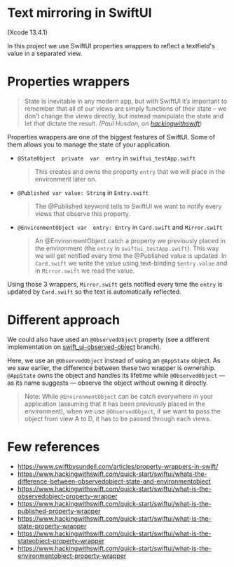 # Text mirroring in SwiftUI

(Xcode 13.4.1)

In this project we use SwiftUI properties wrappers to reflect a textfield's value in a separated view.

# Properties wrappers

> State is inevitable in any modern app, but with SwiftUI it’s important to remember that all of our views are simply functions of their state – we don’t change the views directly, but instead manipulate the state and let _that_ dictate the result.
*(Paul Husdon, on [hackingwithswift](https://www.hackingwithswift.com/quick-start/swiftui/whats-the-difference-between-observedobject-state-and-environmentobject))*

Properties wrappers are one of the biggest features of SwiftUI. Some of them allows you to manage the state of your application.

- `@StateObject  private  var  entry` in `swiftui_testApp.swift`
	> This creates and owns the property `entry` that we will place in the environment later on.

- `@Published var value: String` in `Entry.swift`
	> The @Published keyword tells to SwiftUI we want to notify every views that observe this property.

- `@EnvironmentObject var  entry: Entry` in `Card.swift` and `Mirror.swift`
	>  An @EnvironmentObject catch a property we previously placed in the environment (the `entry` in `swiftui_testApp.swift`). This way we will get notified every time the @Published value is updated.
	In `Card.swift` we write the value using text-binding `$entry.value` and in `Mirror.swift` we read the value.

Using those 3 wrappers, `Mirror.swift` gets notified every time the `entry` is updated by `Card.swift` so the text is automatically reflected.

# Different approach

We could also have used an `@ObservedObject` property (see a different implementation on [swift_ui-observed-object](https://github.com/emilien-io/swiftui-test/tree/swift_ui-observed-object) branch).

Here, we use an `@ObservedObject` instead of using an `@AppState` object. As we saw earlier, the difference between these two wrapper is ownership. `@AppState` owns the object and handles its lifetime while `@ObservedObject` — as its name suggests — observe the object without owning it directly.

> Note: While `@EnvironmentObject` can be catch everywhere in your application (assuming that it has been previously placed in the environment), when we use `@ObservedObject`, if we want to pass the object from view A to D, it has to be passed through each views.

# Few references

- https://www.swiftbysundell.com/articles/property-wrappers-in-swift/
- https://www.hackingwithswift.com/quick-start/swiftui/whats-the-difference-between-observedobject-state-and-environmentobject
- https://www.hackingwithswift.com/quick-start/swiftui/what-is-the-observedobject-property-wrapper
- https://www.hackingwithswift.com/quick-start/swiftui/what-is-the-published-property-wrapper
- https://www.hackingwithswift.com/quick-start/swiftui/what-is-the-state-property-wrapper
- https://www.hackingwithswift.com/quick-start/swiftui/what-is-the-stateobject-property-wrapper
- https://www.hackingwithswift.com/quick-start/swiftui/what-is-the-environmentobject-property-wrapper
